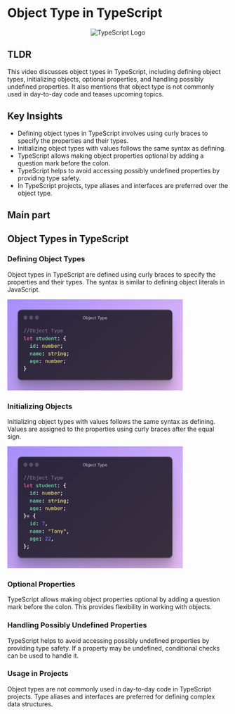# Object Type in TypeScript

<p align="center">
  <img src="https://www.copycat.dev/blog/wp-content/uploads/2022/12/Typescript-Object.png" alt="TypeScript Logo" width="800"/>
</p>

## TLDR

This video discusses object types in TypeScript, including defining object types, initializing objects, optional properties, and handling possibly undefined properties. It also mentions that object type is not commonly used in day-to-day code and teases upcoming topics.

## Key Insights

- Defining object types in TypeScript involves using curly braces to specify the properties and their types.
- Initializing object types with values follows the same syntax as defining.
- TypeScript allows making object properties optional by adding a question mark before the colon.
- TypeScript helps to avoid accessing possibly undefined properties by providing type safety.
- In TypeScript projects, type aliases and interfaces are preferred over the object type.

## Main part

## Object Types in TypeScript

### Defining Object Types

Object types in TypeScript are defined using curly braces to specify the properties and their types. The syntax is similar to defining object literals in JavaScript.

<p align="left">
  <img src="./assets/object.png" alt="TypeScript Logo" width="400"/>
</p>

### Initializing Objects

Initializing object types with values follows the same syntax as defining. Values are assigned to the properties using curly braces after the equal sign.

<p align="left">
  <img src="./assets/object2.png" alt="TypeScript Logo" width="400"/>
</p>

### Optional Properties

TypeScript allows making object properties optional by adding a question mark before the colon. This provides flexibility in working with objects.

### Handling Possibly Undefined Properties

TypeScript helps to avoid accessing possibly undefined properties by providing type safety. If a property may be undefined, conditional checks can be used to handle it.

### Usage in Projects

Object types are not commonly used in day-to-day code in TypeScript projects. Type aliases and interfaces are preferred for defining complex data structures.
